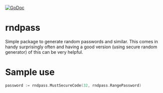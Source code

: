 [![GoDoc](https://godoc.org/github.com/KarpelesLab/rndpass?status.svg)](https://godoc.org/github.com/KarpelesLab/rndpass)

# rndpass

Simple package to generate random passwords and similar. This comes in handy surprisingly often
and having a good version (using secure random generator) of this can be very helpful.

# Sample use

```go
password := rndpass.MustSecureCode(32, rndpass.RangePassword)
```
